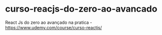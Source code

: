 # curso-reacjs-do-zero-ao-avancado
React Js do zero ao avançado na pratica - https://www.udemy.com/course/curso-reactjs/
